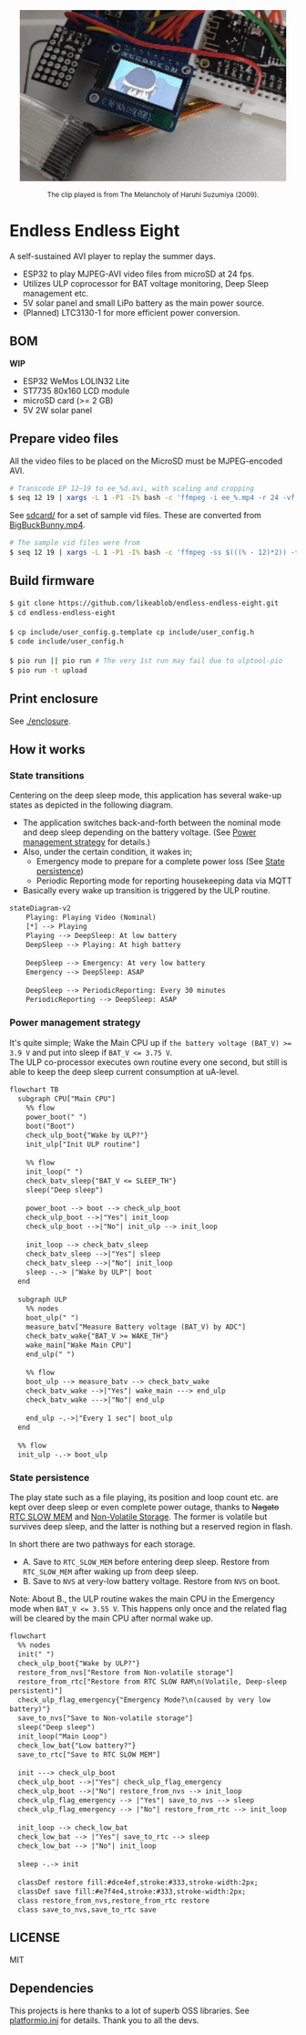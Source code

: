 <p align="center">
  <img align="center" height="300px" width="auto" src="./images/eee_main.gif">
  <p align="center">
  <small>The clip played is from The Melancholy of Haruhi Suzumiya (2009). </small>
  </p>
</p>

# Endless Endless Eight

A self-sustained AVI player to replay the summer days.

- ESP32 to play MJPEG-AVI video files from microSD at 24 fps.
- Utilizes ULP coprocessor for BAT voltage monitoring, Deep Sleep management etc.
- 5V solar panel and small LiPo battery as the main power source.
- (Planned) LTC3130-1 for more efficient power conversion.

## BOM

**WIP**

- ESP32 WeMos LOLIN32 Lite
- ST7735 80x160 LCD module
- microSD card (>= 2 GB)
- 5V 2W solar panel

## Prepare video files

All the video files to be placed on the MicroSD must be MJPEG-encoded AVI.

```sh
# Transcode EP 12~19 to ee_%d.avi, with scaling and cropping
$ seq 12 19 | xargs -L 1 -P1 -I% bash -c 'ffmpeg -i ee_%.mp4 -r 24 -vf scale=160:-1,crop=160:80 -vcodec mjpeg -q:v 5 -an ee_%.avi -y'
```

See [sdcard/](./sdcard/) for a set of sample vid files. These are converted from [BigBuckBunny.mp4](http://commondatastorage.googleapis.com/gtv-videos-bucket/sample/BigBuckBunny.mp4).

```sh
# The sample vid files were from
$ seq 12 19 | xargs -L 1 -P1 -I% bash -c 'ffmpeg -ss $(((% - 12)*2)) -to $(((% - 12 + 1) * 2)) -i BigBuckBunny.mp4 -r 24 -vf scale=160:-1,crop=160:80 -vcodec mjpeg -q:v 5 -an ee_%.avi -y'
```

## Build firmware

```sh
$ git clone https://github.com/likeablob/endless-endless-eight.git
$ cd endless-endless-eight

$ cp include/user_config.g.template cp include/user_config.h
$ code include/user_config.h

$ pio run || pio run # The very 1st run may fail due to ulptool-pio
$ pio run -t upload
```

## Print enclosure

See [./enclosure](./enclosure).

## How it works

### State transitions

Centering on the deep sleep mode, this application has several wake-up states as depicted in the following diagram.

- The application switches back-and-forth between the nominal mode and deep sleep depending on the battery voltage. (See [Power management strategy](#power-management-strategy) for details.)
- Also, under the certain condition, it wakes in;
  - Emergency mode to prepare for a complete power loss (See [State persistence](#state-persistence))
  - Periodic Reporting mode for reporting housekeeping data via MQTT
- Basically every wake up transition is triggered by the ULP routine.

```mermaid
stateDiagram-v2
    Playing: Playing Video (Nominal)
    [*] --> Playing
    Playing --> DeepSleep: At low battery
    DeepSleep --> Playing: At high battery

    DeepSleep --> Emergency: At very low battery
    Emergency --> DeepSleep: ASAP

    DeepSleep --> PeriodicReporting: Every 30 minutes
    PeriodicReporting --> DeepSleep: ASAP
```

### Power management strategy

It's quite simple; Wake the Main CPU up if `the battery voltage (BAT_V) >= 3.9 V` and put into sleep if `BAT_V <= 3.75 V`.  
The ULP co-processor executes own routine every one second, but still is able to keep the deep sleep current consumption at uA-level.

```mermaid
flowchart TB
  subgraph CPU["Main CPU"]
    %% flow
    power_boot(" ")
    boot("Boot")
    check_ulp_boot{"Wake by ULP?"}
    init_ulp["Init ULP routine"]

    %% flow
    init_loop(" ")
    check_batv_sleep{"BAT_V <= SLEEP_TH"}
    sleep("Deep sleep")

    power_boot --> boot --> check_ulp_boot
    check_ulp_boot -->|"Yes"| init_loop
    check_ulp_boot -->|"No"| init_ulp --> init_loop

    init_loop --> check_batv_sleep
    check_batv_sleep -->|"Yes"| sleep
    check_batv_sleep -->|"No"| init_loop
    sleep -.-> |"Wake by ULP"| boot
  end

  subgraph ULP
    %% nodes
    boot_ulp(" ")
    measure_batv["Measure Battery voltage (BAT_V) by ADC"]
    check_batv_wake{"BAT_V >= WAKE_TH"}
    wake_main["Wake Main CPU"]
    end_ulp(" ")

    %% flow
    boot_ulp --> measure_batv --> check_batv_wake
    check_batv_wake -->|"Yes"| wake_main ---> end_ulp
    check_batv_wake --->|"No"| end_ulp

    end_ulp -.->|"Every 1 sec"| boot_ulp
  end

  %% flow
  init_ulp -.-> boot_ulp
```

### State persistence

The play state such as a file playing, its position and loop count etc. are kept over deep sleep or even complete power outage, thanks to ~~Nagato~~ [RTC SLOW MEM](https://docs.espressif.com/projects/esp-idf/en/latest/esp32/api-reference/system/sleep_modes.html#overview) and [Non-Volatile Storage](https://docs.espressif.com/projects/esp-idf/en/latest/esp32/api-reference/storage/nvs_flash.html). The former is volatile but survives deep sleep, and the latter is nothing but a reserved region in flash.

In short there are two pathways for each storage.

- A. Save to `RTC_SLOW_MEM` before entering deep sleep. Restore from `RTC_SLOW_MEM` after waking up from deep sleep.
- B. Save to `NVS` at very-low battery voltage. Restore from `NVS` on boot.

Note: About B., the ULP routine wakes the main CPU in the Emergency mode when `BAT_V <= 3.55 V`. This happens only once and the related flag will be cleared by the main CPU after normal wake up.

```mermaid
flowchart
  %% nodes
  init(" ")
  check_ulp_boot{"Wake by ULP?"}
  restore_from_nvs["Restore from Non-volatile storage"]
  restore_from_rtc["Restore from RTC SLOW RAM\n(Volatile, Deep-sleep persistent)"]
  check_ulp_flag_emergency{"Emergency Mode?\n(caused by very low battery)"}
  save_to_nvs["Save to Non-volatile storage"]
  sleep("Deep sleep")
  init_loop("Main Loop")
  check_low_bat{"Low battery?"}
  save_to_rtc["Save to RTC SLOW MEM"]

  init ---> check_ulp_boot
  check_ulp_boot -->|"Yes"| check_ulp_flag_emergency
  check_ulp_boot -->|"No"| restore_from_nvs --> init_loop
  check_ulp_flag_emergency --> |"Yes"| save_to_nvs --> sleep
  check_ulp_flag_emergency --> |"No"| restore_from_rtc --> init_loop

  init_loop --> check_low_bat
  check_low_bat --> |"Yes"| save_to_rtc --> sleep
  check_low_bat --> |"No"| init_loop

  sleep -.-> init

  classDef restore fill:#dce4ef,stroke:#333,stroke-width:2px;
  classDef save fill:#e7f4e4,stroke:#333,stroke-width:2px;
  class restore_from_nvs,restore_from_rtc restore
  class save_to_nvs,save_to_rtc save
```

## LICENSE

MIT

## Dependencies

This projects is here thanks to a lot of superb OSS libraries.
See [platformio.ini](./platformio.ini) for details. Thank you to all the devs.
